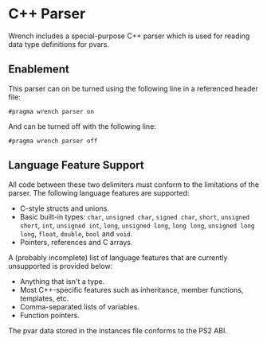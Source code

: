 # C++ Parser

Wrench includes a special-purpose C++ parser which is used for reading data type definitions for pvars.

## Enablement

This parser can on be turned using the following line in a referenced header file:

```
#pragma wrench parser on
```

And can be turned off with the following line:

```
#pragma wrench parser off
```

## Language Feature Support

All code between these two delimiters must conform to the limitations of the parser. The following language features are supported:

- C-style structs and unions.
- Basic built-in types: `char`, `unsigned char`, `signed char`, `short`, `unsigned short`, `int`, `unsigned int`, `long`, `unsigned long`, `long long`, `unsigned long long`, `float`, `double`, `bool` and `void`.
- Pointers, references and C arrays.

A (probably incomplete) list of language features that are currently unsupported is provided below:

- Anything that isn't a type.
- Most C++-specific features such as inheritance, member functions, templates, etc.
- Comma-separated lists of variables.
- Function pointers.

The pvar data stored in the instances file conforms to the PS2 ABI.
